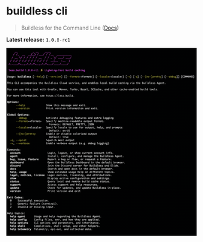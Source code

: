 # buildless cli

> Buildless for the Command Line ([Docs][0])

**Latest release:** `1.0.0-rc1`

![Output of buildless --help][helpimg]

[0]: https://docs.less.build/cli
[helpimg]: ./.github/buildless-help.png "Output of buildless --help"
